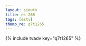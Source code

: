 ```yaml
--- 
layout: sieutv
title: es 265
tags: [estv]
thumb_re: q7t1265
---
```

{% include tvadv key="q7t1265" %} 
